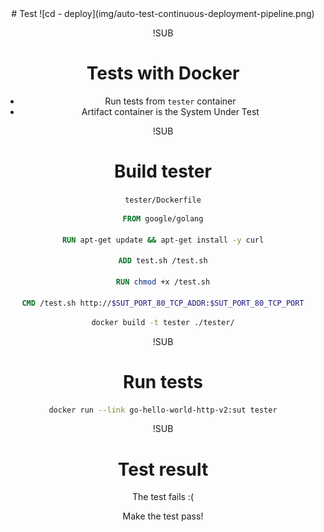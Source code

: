<!-- .slide: data-background="#64217E" -->
<center>
# Test
![cd - deploy](img/auto-test-continuous-deployment-pipeline.png) <!-- .element: class="noborder" -->

!SUB
# Tests with Docker
- Run tests <span class="fragment">from `tester` container</span>
- Artifact container is the System Under Test <!-- .element: class="fragment" -->

!SUB
# Build tester
`tester/Dockerfile`
```dockerfile
FROM google/golang

RUN apt-get update && apt-get install -y curl

ADD test.sh /test.sh

RUN chmod +x /test.sh

CMD /test.sh http://$SUT_PORT_80_TCP_ADDR:$SUT_PORT_80_TCP_PORT
```
```bash
docker build -t tester ./tester/
```

!SUB
# Run tests
```bash
docker run --link go-hello-world-http-v2:sut tester
```

!SUB
# Test result
The test fails :(

Make the test pass!
